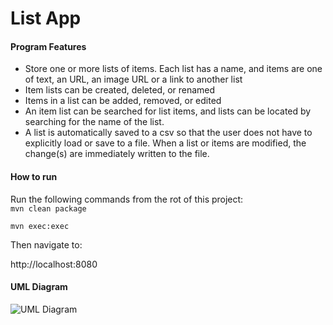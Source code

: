 # List App
#### Program Features
- Store one or more lists of items. Each list has a name, and items are one of text, an URL, an image URL or a link to another list
- Item lists can be created, deleted, or renamed
- Items in a list can be added, removed, or edited
- An item list can be searched for list items, and lists can be located by searching for
the name of the list.
- A list is automatically saved to a csv so that the user does not have to explicitly load
or save to a file. When a list or items are modified, the change(s) are immediately written to the file.

#### How to run
Run the following commands from the rot of this project:  
`mvn clean package`  

`mvn exec:exec`  

Then navigate to:  

http://localhost:8080

#### UML Diagram
![UML Diagram](https://user-images.githubusercontent.com/10476170/142769685-7867be06-9e7b-436d-a34f-1a44309d0902.png)
